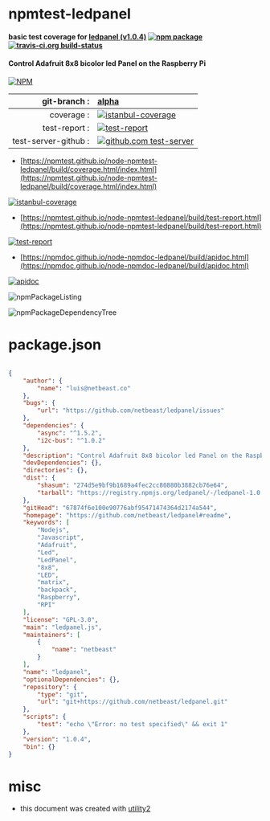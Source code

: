 # npmtest-ledpanel

#### basic test coverage for  [ledpanel (v1.0.4)](https://github.com/netbeast/ledpanel#readme)  [![npm package](https://img.shields.io/npm/v/npmtest-ledpanel.svg?style=flat-square)](https://www.npmjs.org/package/npmtest-ledpanel) [![travis-ci.org build-status](https://api.travis-ci.org/npmtest/node-npmtest-ledpanel.svg)](https://travis-ci.org/npmtest/node-npmtest-ledpanel)

#### Control Adafruit 8x8 bicolor led Panel on the Raspberry Pi

[![NPM](https://nodei.co/npm/ledpanel.png?downloads=true&downloadRank=true&stars=true)](https://www.npmjs.com/package/ledpanel)

| git-branch : | [alpha](https://github.com/npmtest/node-npmtest-ledpanel/tree/alpha)|
|--:|:--|
| coverage : | [![istanbul-coverage](https://npmtest.github.io/node-npmtest-ledpanel/build/coverage.badge.svg)](https://npmtest.github.io/node-npmtest-ledpanel/build/coverage.html/index.html)|
| test-report : | [![test-report](https://npmtest.github.io/node-npmtest-ledpanel/build/test-report.badge.svg)](https://npmtest.github.io/node-npmtest-ledpanel/build/test-report.html)|
| test-server-github : | [![github.com test-server](https://npmtest.github.io/node-npmtest-ledpanel/GitHub-Mark-32px.png)](https://npmtest.github.io/node-npmtest-ledpanel/build/app/index.html) | | build-artifacts : | [![build-artifacts](https://npmtest.github.io/node-npmtest-ledpanel/glyphicons_144_folder_open.png)](https://github.com/npmtest/node-npmtest-ledpanel/tree/gh-pages/build)|

- [https://npmtest.github.io/node-npmtest-ledpanel/build/coverage.html/index.html](https://npmtest.github.io/node-npmtest-ledpanel/build/coverage.html/index.html)

[![istanbul-coverage](https://npmtest.github.io/node-npmtest-ledpanel/build/screenCapture.buildCi.browser.%252Ftmp%252Fbuild%252Fcoverage.lib.html.png)](https://npmtest.github.io/node-npmtest-ledpanel/build/coverage.html/index.html)

- [https://npmtest.github.io/node-npmtest-ledpanel/build/test-report.html](https://npmtest.github.io/node-npmtest-ledpanel/build/test-report.html)

[![test-report](https://npmtest.github.io/node-npmtest-ledpanel/build/screenCapture.buildCi.browser.%252Ftmp%252Fbuild%252Ftest-report.html.png)](https://npmtest.github.io/node-npmtest-ledpanel/build/test-report.html)

- [https://npmdoc.github.io/node-npmdoc-ledpanel/build/apidoc.html](https://npmdoc.github.io/node-npmdoc-ledpanel/build/apidoc.html)

[![apidoc](https://npmdoc.github.io/node-npmdoc-ledpanel/build/screenCapture.buildCi.browser.%252Ftmp%252Fbuild%252Fapidoc.html.png)](https://npmdoc.github.io/node-npmdoc-ledpanel/build/apidoc.html)

![npmPackageListing](https://npmtest.github.io/node-npmtest-ledpanel/build/screenCapture.npmPackageListing.svg)

![npmPackageDependencyTree](https://npmtest.github.io/node-npmtest-ledpanel/build/screenCapture.npmPackageDependencyTree.svg)



# package.json

```json

{
    "author": {
        "name": "luis@netbeast.co"
    },
    "bugs": {
        "url": "https://github.com/netbeast/ledpanel/issues"
    },
    "dependencies": {
        "async": "^1.5.2",
        "i2c-bus": "^1.0.2"
    },
    "description": "Control Adafruit 8x8 bicolor led Panel on the Raspberry Pi",
    "devDependencies": {},
    "directories": {},
    "dist": {
        "shasum": "274d5e9bf9b1689a4fec2cc80880b3882cb76e64",
        "tarball": "https://registry.npmjs.org/ledpanel/-/ledpanel-1.0.4.tgz"
    },
    "gitHead": "67874f6e100e90776abf95471474364d2174a544",
    "homepage": "https://github.com/netbeast/ledpanel#readme",
    "keywords": [
        "Nodejs",
        "Javascript",
        "Adafruit",
        "Led",
        "LedPanel",
        "8x8",
        "LED",
        "matrix",
        "backpack",
        "Raspberry",
        "RPI"
    ],
    "license": "GPL-3.0",
    "main": "ledpanel.js",
    "maintainers": [
        {
            "name": "netbeast"
        }
    ],
    "name": "ledpanel",
    "optionalDependencies": {},
    "repository": {
        "type": "git",
        "url": "git+https://github.com/netbeast/ledpanel.git"
    },
    "scripts": {
        "test": "echo \"Error: no test specified\" && exit 1"
    },
    "version": "1.0.4",
    "bin": {}
}
```



# misc
- this document was created with [utility2](https://github.com/kaizhu256/node-utility2)
